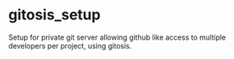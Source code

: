 gitosis_setup
=============

Setup for private git server allowing github like access to multiple developers
per project, using gitosis.
